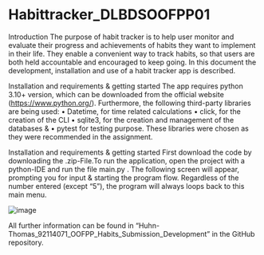 # Habittracker_DLBDSOOFPP01

Introduction
The purpose of habit tracker is to help user monitor and evaluate their progress and achievements of habits they want to implement in their life. They enable a convenient way to track habits, so that users are both held accountable and encouraged to keep going. In this document the development, installation and use of a habit tracker app is described.

Installation and requirements & getting started
The app requires python 3.10+ version, which can be downloaded from the official website (https://www.python.org/). Furthermore, the following third-party libraries are being used: 
•	Datetime, for time related calculations
•	click, for the creation of the CLI
•	sqlite3, for the creation and management of the databases & 
•	pytest for testing purpose. 
These libraries were chosen as they were recommended in the assignment. 

Installation and requirements & getting started
First download the code by downloading the .zip-File.To run the application, open the project with a python-IDE and run the file main.py .
The following screen will appear, prompting you  for input & starting the program flow. Regardless of the number entered (except “5”), the program will always loops back to this main menu.

![image](https://github.com/Chickeeen3/Habittracker_DLBDSOOFPP01/assets/139556909/72d6018d-ffa3-4468-a190-400c4aec32c0)

 
All further information can be found in “Huhn-Thomas_92114071_OOFPP_Habits_Submission_Development” in the GitHub repository.

